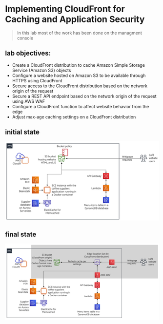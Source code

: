 # Implementing CloudFront for Caching and Application Security

> In this lab most of the work has been done on the managment console

## lab objectives:

* Create a CloudFront distribution to cache Amazon Simple Storage Service (Amazon S3) objects
* Configure a website hosted on Amazon S3 to be available through HTTPS using CloudFront
* Secure access to the CloudFront distribution based on the network origin of the request
* Secure a REST API endpoint based on the network origin of the request using AWS WAF
* Configure a CloudFront function to affect website behavior from the edge
* Adjust max-age caching settings on a CloudFront distribution

## initial state
![start](images/start-lab.png)

## final state
![start](images/end-lab.png)